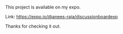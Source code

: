 This project is available on my expo.

Link: https://expo.io/@anees-raja/discussionboardexp

Thanks for checking it out.
